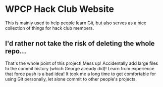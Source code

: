 # WPCP Hack Club Website

This is mainly used to help people learn Git, but also serves as a nice collection of things for hack club members.

## I'd rather not take the risk of deleting the whole repo...
That's the whole point of this project! Mess up! Accidentally add large files to the commit history (which George already did)! Learn from experience that force push is a bad idea! It took me a long time to get comfortable for using Git personally, let alone commit to other people's projects.